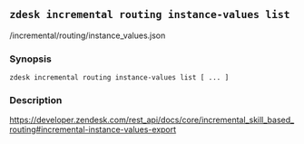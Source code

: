 ## `zdesk incremental routing instance-values list`

/incremental/routing/instance_values.json

### Synopsis

    zdesk incremental routing instance-values list [ ... ]

### Description

https://developer.zendesk.com/rest_api/docs/core/incremental_skill_based_routing#incremental-instance-values-export

